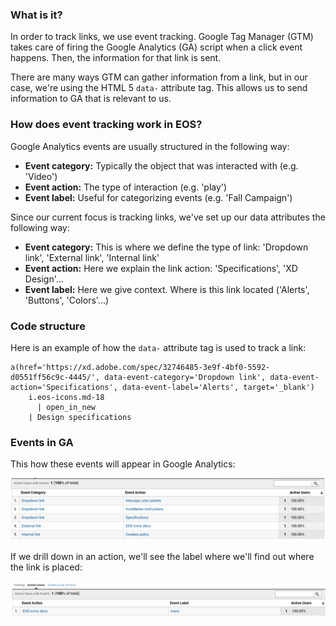 ### What is it?

In order to track links, we use event tracking. Google Tag Manager (GTM) takes care of firing the Google Analytics (GA) script when a click event happens. Then, the information for that link is sent. 

There are many ways GTM can gather information from a link, but in our case, we're using the HTML 5 `data-` attribute tag. This allows us to send information to GA that is relevant to us. 

### How does event tracking work in EOS?

Google Analytics events are usually structured in the following way:
* **Event category:** Typically the object that was interacted with (e.g. 'Video')
* **Event action:** The type of interaction (e.g. 'play')
* **Event label:** Useful for categorizing events (e.g. 'Fall Campaign')

Since our current focus is tracking links, we've set up our data attributes the following way:
* **Event category:** This is where we define the type of link: 'Dropdown link', 'External link', 'Internal link'
* **Event action:** Here we explain the link action: 'Specifications', 'XD Design'...
* **Event label:** Here we give context. Where is this link located ('Alerts', 'Buttons', 'Colors'...)

### Code structure
Here is an example of how the `data-` attribute tag is used to track a link:

```
a(href='https://xd.adobe.com/spec/32746485-3e9f-4bf0-5592-d0551ff56c9c-4445/', data-event-category='Dropdown link', data-event-action='Specifications', data-event-label='Alerts', target='_blank')
    i.eos-icons.md-18
      | open_in_new
    | Design specifications
```

### Events in GA
This how these events will appear in Google Analytics:

![Screenshot_2019-11-06_at_14.16.04](uploads/684f9a44c3298ac997ff43e17f734c74/Screenshot_2019-11-06_at_14.16.04.png)

If we drill down in an action, we'll see the label where we'll find out where the link is placed:

![Screenshot_2019-11-06_at_14.16.14](uploads/a56312bd2e86a1dbc3817c8ea3b7fd5d/Screenshot_2019-11-06_at_14.16.14.png)
